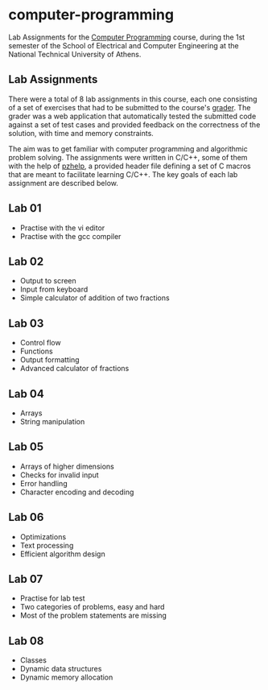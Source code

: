 # computer-programming

Lab Assignments for the [Computer Programming](https://www.ece.ntua.gr/en/undergraduate/courses/3020) course, during the 1st semester of the School of Electrical and Computer Engineering at the National Technical University of Athens.

## Lab Assignments

There were a total of 8 lab assignments in this course, each one consisting of a set of exercises that had to be submitted to the course's [grader](http://grader.softlab.ntua.gr/). The grader was a web application that automatically tested the submitted code against a set of test cases and provided feedback on the correctness of the solution, with time and memory constraints.

The aim was to get familiar with computer programming and algorithmic problem solving. The assignments were written in C/C++, some of them with the help of [pzhelp](https://github.com/softlab-ntua/pzhelp), a provided header file defining a set of C macros that are meant to facilitate learning C/C++. The key goals of each lab assignment are described below.

## Lab 01

- Practise with the vi editor
- Practise with the gcc compiler

## Lab 02

- Output to screen
- Input from keyboard
- Simple calculator of addition of two fractions

## Lab 03

- Control flow
- Functions
- Output formatting
- Advanced calculator of fractions

## Lab 04

- Arrays
- String manipulation

## Lab 05

- Arrays of higher dimensions
- Checks for invalid input
- Error handling
- Character encoding and decoding

## Lab 06

- Optimizations
- Text processing
- Efficient algorithm design

## Lab 07

- Practise for lab test
- Two categories of problems, easy and hard
- Most of the problem statements are missing

## Lab 08

- Classes
- Dynamic data structures
- Dynamic memory allocation
